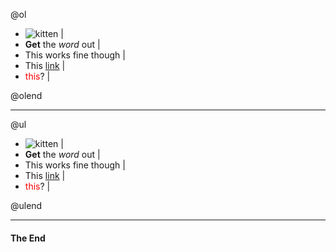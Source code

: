 @ol

- ![kitten](https://s-media-cache-ak0.pinimg.com/236x/a4/30/d9/a430d949eb0da1204c6cbe2958d7a188--iphone-c-cases-case-for-iphone.jpg)  |
- **Get** the *word* out  |
- This works fine though  |
- This [link](https://www.google.com)  |
- <span style="color:red">this</span>?  |

@olend

---

@ul

- ![kitten](https://s-media-cache-ak0.pinimg.com/236x/a4/30/d9/a430d949eb0da1204c6cbe2958d7a188--iphone-c-cases-case-for-iphone.jpg)  |
- **Get** the *word* out  |
- This works fine though  |
- This [link](https://www.google.com)  |
- <span style="color:red">this</span>?  |

@ulend

---


#### The End
